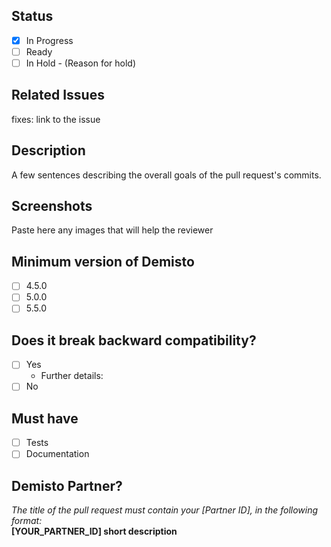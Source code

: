 <!-- REMINDER: THIS IS A PUBLIC REPO DO NOT POST HERE SECRETS/SENSITIVE DATA -->
## Status
- [x] In Progress
- [ ] Ready
- [ ] In Hold - (Reason for hold)

## Related Issues
fixes: link to the issue

## Description
A few sentences describing the overall goals of the pull request's commits.

## Screenshots
Paste here any images that will help the reviewer

## Minimum version of Demisto
- [ ] 4.5.0
- [ ] 5.0.0
- [ ] 5.5.0

## Does it break backward compatibility?
   - [ ] Yes
       - Further details:
   - [ ] No

## Must have
- [ ] Tests
- [ ] Documentation 

## Demisto Partner?
*The title of the pull request must contain your [Partner ID], in the following format:*
<br/>**[YOUR_PARTNER_ID] short description**
